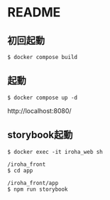 # README

## 初回起動
```
$ docker compose build
```

## 起動
```
$ docker compose up -d
```
http://localhost:8080/

## storybook起動
```
$ docker exec -it iroha_web sh

/iroha_front
$ cd app

/iroha_front/app
$ npm run storybook
```
